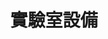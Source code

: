 ---
layout: gallery
title: 實驗室設備
images:
  - name: 頻率特性分析儀
    image: images/1.jpeg
  - name: 無刷式馬逹旋轉塗步機
    image: images/2.jpeg
  - name: 裸晶接合機
    image: images/3.jpeg
  - name: 電子防潮箱
    image: images/4.jpeg
  - name: 高溫爐
    image: images/5.jpeg
  - name: 人體訊號測定器
    image: images/6.jpeg
  - name: 探針座
    image: images/7.jpeg
  - name: 探針平台
    image: images/8.jpeg
  - name: 顯微鏡
    image: images/9.jpeg
  - name: 工作站
    image: images/10.jpeg
  - name: 高解析度 CCD 感測器
    image: images/11.jpeg
  - name: 示波器
    image: images/12.jpeg
  - name: 金線銲線機
    image: images/13.jpeg
  - name: 三軸加速計
    image: images/14.jpeg
  - name: 真空幫浦
    image: images/15.jpeg
  - name: 邏輯燒錄器
    image: images/16.jpeg
  - name: 影像擷取系統
    image: images/17.jpeg
  - name: 函數波形產生器
    image: images/18.jpeg
---